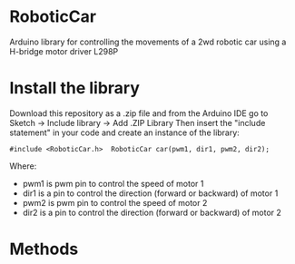# RoboticCar
Arduino library for controlling the movements of a 2wd robotic car using a H-bridge motor driver L298P


# Install the library

Download this repository as a .zip file and from the Arduino IDE go to Sketch -> Include library -> Add .ZIP Library
Then insert the "include statement" in your code and create an instance of the library:

``#include <RoboticCar.h> 
RoboticCar car(pwm1, dir1, pwm2, dir2);``

Where:
- pwm1 is pwm pin to control the speed of motor 1
- dir1 is a pin to control the direction (forward or backward) of motor 1
- pwm2 is pwm pin to control the speed of motor 2
- dir2 is a pin to control the direction (forward or backward) of motor 2

# Methods



